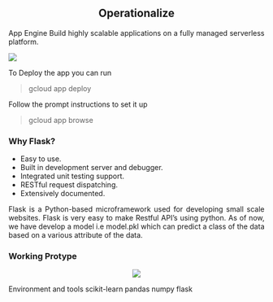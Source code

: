 <h2 align="center"> Operationalize</h2>

<p align="justify">App Engine
Build highly scalable applications on a fully managed serverless platform.</p>

<img  src="https://lh3.googleusercontent.com/0YQbwwQ7e_zowaJHxT7djbsvWRhLIQ8DO9WL9EYruAiTO4tAk-LIjFK2NH0xtkH65tH5qQweVG3Dzg=e14-rj-sc0xffffff-w1502"/>


To Deploy the app you can run
> gcloud app deploy

Follow the prompt instructions to set it up
> gcloud app browse

<h3>
Why Flask?</h3>
<ul><li> 
Easy to use.</li>
<li>Built in development server and debugger.</li><li>
Integrated unit testing support.</li>
<li>RESTful request dispatching.</li>
<li>Extensively documented.</li>
</ul>
<p align="justify"> Flask is a Python-based microframework used for developing small scale websites. Flask is very easy to make Restful API’s using python. As of now, we have develop a model i.e model.pkl which can predict a class of the data based on a various attribute of the data. 
</p>
<h3> Working Protype</h3>

<p align="center">
<img  src="https://github.com/ssrbazpur/Envisioning-Yellow-Taxi-High-Demand-Areas-in-NYC-city/blob/master/Screenshots/Media1.gif?raw=true"/>
  </p>
  

Environment and tools
scikit-learn
pandas
numpy
flask



